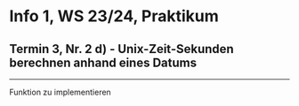 # Info 1, WS 23/24, Praktikum

## Termin 3, Nr. 2 d) - Unix-Zeit-Sekunden berechnen anhand eines Datums

---

Funktion zu implementieren